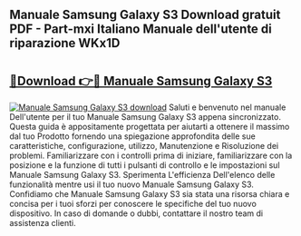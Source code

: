 ## Manuale Samsung Galaxy S3 Download gratuit PDF - Part-mxi Italiano Manuale dell'utente di riparazione WKx1D

# <h2><a href="http://dfcld7f.blite.top/?on=Manuale+Samsung+Galaxy+S3">🔗Download 👉🔴 Manuale Samsung Galaxy S3</a></h2>

[![Manuale Samsung Galaxy S3 download](https://i.imgur.com/lujVjoI.png)](http://dfcld7f.blite.top/?on=Manuale+Samsung+Galaxy+S3)
Saluti e benvenuto nel manuale Dell'utente per il tuo Manuale Samsung Galaxy S3 appena sincronizzato. Questa guida è appositamente progettata per aiutarti a ottenere il massimo dal tuo Prodotto fornendo una spiegazione approfondita delle sue caratteristiche, configurazione, utilizzo, Manutenzione e Risoluzione dei problemi. Familiarizzare con i controlli prima di iniziare, familiarizzare con la posizione e la funzione di tutti i pulsanti di controllo e le impostazioni sul Manuale Samsung Galaxy S3. Sperimenta L'efficienza Dell'elenco delle funzionalità mentre usi il tuo nuovo Manuale Samsung Galaxy S3. Confidiamo che Manuale Samsung Galaxy S3 sia stata una risorsa chiara e concisa per i tuoi sforzi per conoscere le specifiche del tuo nuovo dispositivo. In caso di domande o dubbi, contattare il nostro team di assistenza clienti.

